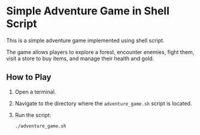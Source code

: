 # Simple Adventure Game in Shell Script

This is a simple adventure game implemented using shell script. 

The game allows players to explore a forest, encounter enemies, fight them, visit a store to buy items, and manage their health and gold.

## How to Play

1. Open a terminal.

2. Navigate to the directory where the `adventure_game.sh` script is located.

3. Run the script:

   ```bash
   ./adventure_game.sh

